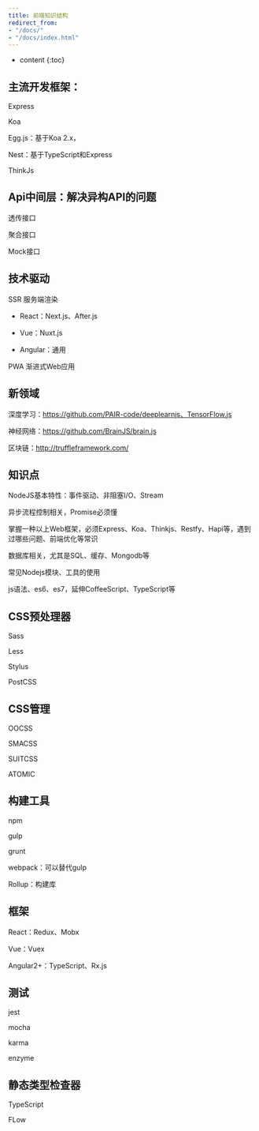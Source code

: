 ```yaml
---
title: 前端知识结构
redirect_from:
- "/docs/"
- "/docs/index.html"
---
```

* content
{:toc}

## 主流开发框架：

Express

Koa

Egg.js：基于Koa 2.x，

Nest：基于TypeScript和Express

ThinkJs


## Api中间层：解决异构API的问题

透传接口

聚合接口

Mock接口


## 技术驱动

SSR 服务端渲染

- React：Next.js、After.js

- Vue：Nuxt.js

- Angular：通用

PWA 渐进式Web应用

## 新领域

深度学习：https://github.com/PAIR-code/deeplearnjs、TensorFlow.js

神经网络：https://github.com/BrainJS/brain.js

区块链：http://truffleframework.com/


## 知识点

NodeJS基本特性：事件驱动、非阻塞I/O、Stream

异步流程控制相关，Promise必须懂

掌握一种以上Web框架，必须Express、Koa、Thinkjs、Restfy、Hapi等，遇到过哪些问题、前端优化等常识

数据库相关，尤其是SQL、缓存、Mongodb等

常见Nodejs模块、工具的使用

js语法、es6、es7，延伸CoffeeScript、TypeScript等


## CSS预处理器

Sass

Less

Stylus

PostCSS

## CSS管理

OOCSS

SMACSS

SUITCSS

ATOMIC

## 构建工具

npm

gulp

grunt

webpack：可以替代gulp

Rollup：构建库

## 框架

React：Redux、Mobx

Vue：Vuex

Angular2+：TypeScript、Rx.js

## 测试

jest

mocha

karma

enzyme



## 静态类型检查器

TypeScript

FLow

